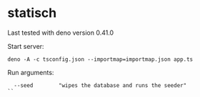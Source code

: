 # statisch

Last tested with deno version 0.41.0

Start server:
```
deno -A -c tsconfig.json --importmap=importmap.json app.ts
```

Run arguments:
```
  --seed        "wipes the database and runs the seeder"
``
